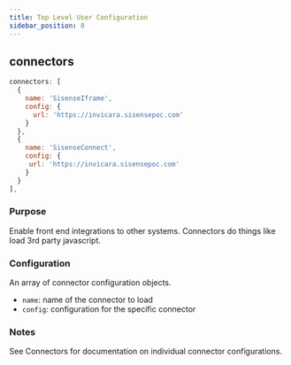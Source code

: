```yaml
---
title: Top Level User Configuration
sidebar_position: 8
---
```


## connectors

```jsx
connectors: [
  {
    name: 'SisenseIframe',
    config: {
      url: 'https://invicara.sisensepoc.com'
    }
  },
  {
    name: 'SisenseConnect',
    config: {
     url: 'https://invicara.sisensepoc.com'
    }
  }
],
```

### Purpose

Enable front end integrations to other systems. Connectors do things like load 3rd party javascript.

### Configuration

An array of connector configuration objects.

- `name`: name of the connector to load
- `config`: configuration for the specific connector

### Notes

See Connectors for documentation on individual connector configurations.